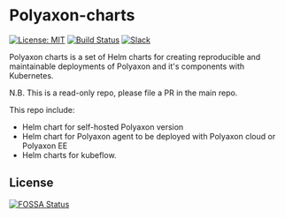 # Polyaxon-charts

[![License: MIT](https://img.shields.io/badge/License-MIT-green.svg)](LICENSE)
[![Build Status](https://travis-ci.org/polyaxon/polyaxon-charts.svg?branch=master)](https://travis-ci.org/polyaxon/polyaxon-charts)
[![Slack](https://img.shields.io/badge/chat-on%20slack-aadada.svg?logo=slack&longCache=true)](https://join.slack.com/t/polyaxon/shared_invite/enQtMzQ0ODc2MDg1ODc0LTViMjMwY2VlNjQzYzU2NTUzODVlNzBjNDc2NDMyY2M0MDljMDliOWViNDljMDNmZmViZTg1YzFlOWY0YTQwMTM)

Polyaxon charts is a set of Helm charts for creating reproducible and maintainable deployments of Polyaxon and it's components with Kubernetes.

N.B. This is a read-only repo, please file a PR in the main repo. 

This repo include: 

 * Helm chart for self-hosted Polyaxon version
 * Helm chart for Polyaxon agent to be deployed with Polyaxon cloud or Polyaxon EE
 * Helm charts for kubeflow. 

## License

[![FOSSA Status](https://app.fossa.io/api/projects/git%2Bgithub.com%2Fpolyaxon%2Fpolyaxon-charts.svg?type=large)](https://app.fossa.io/projects/git%2Bgithub.com%2Fpolyaxon%2Fpolyaxon-charst?ref=badge_large)
